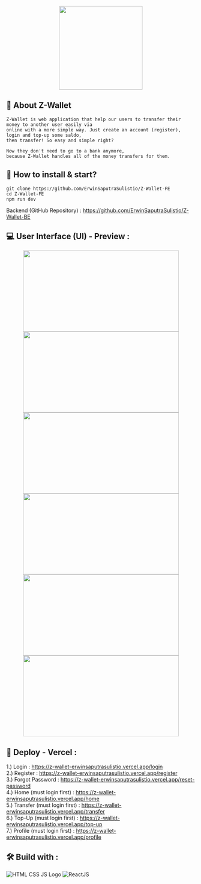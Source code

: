 <p align="center">
  <img src="https://user-images.githubusercontent.com/77045083/119468721-e7549900-bd70-11eb-8c04-def39835f5b4.png" width="222">
</p>

## :mag_right: About Z-Wallet
    Z-Wallet is web application that help our users to transfer their money to another user easily via 
    online with a more simple way. Just create an account (register), login and top-up some saldo, 
    then transfer! So easy and simple right? 
    
    Now they don't need to go to a bank anymore, 
    because Z-Wallet handles all of the money transfers for them.

## :page_with_curl: How to install & start?  
    git clone https://github.com/ErwinSaputraSulistio/Z-Wallet-FE
    cd Z-Wallet-FE
    npm run dev
Backend (GitHub Repository) : https://github.com/ErwinSaputraSulistio/Z-Wallet-BE  

## :computer: User Interface (UI) - Preview :
<p align="center">
  <img height="215" src="https://user-images.githubusercontent.com/77045083/119463697-321fe200-bd6c-11eb-8dd9-701e821a7416.png" width="415">
  <img height="215" src="https://user-images.githubusercontent.com/77045083/119463702-33e9a580-bd6c-11eb-85e9-05fd1d6f1412.png" width="415">
  <img height="215" src="https://user-images.githubusercontent.com/77045083/119463712-36e49600-bd6c-11eb-985b-7c888cac3367.png" width="415">
  <img height="215" src="https://user-images.githubusercontent.com/77045083/119463722-3815c300-bd6c-11eb-8f5a-e8b7d28b65e5.png" width="415">
  <img height="215" src="https://user-images.githubusercontent.com/77045083/119463726-39df8680-bd6c-11eb-9056-c6b99d6efdcb.png" width="415">
  <img height="215" src="https://user-images.githubusercontent.com/77045083/119463734-3ba94a00-bd6c-11eb-9eb5-0eb358f0e4bc.png" width="415">
</p>

## :pushpin: Deploy - Vercel :
1.) Login : https://z-wallet-erwinsaputrasulistio.vercel.app/login  
2.) Register : https://z-wallet-erwinsaputrasulistio.vercel.app/register  
3.) Forgot Password : https://z-wallet-erwinsaputrasulistio.vercel.app/reset-password  
4.) Home (must login first) : https://z-wallet-erwinsaputrasulistio.vercel.app/home   
5.) Transfer (must login first) : https://z-wallet-erwinsaputrasulistio.vercel.app/transfer  
6.) Top-Up (must login first) : https://z-wallet-erwinsaputrasulistio.vercel.app/top-up  
7.) Profile (must login first) : https://z-wallet-erwinsaputrasulistio.vercel.app/profile  

## :hammer_and_wrench: Build with :  
![HTML CSS JS Logo](https://user-images.githubusercontent.com/77045083/110452347-ad6fe100-80f7-11eb-94ab-c86a935c6e1f.png)
![ReactJS](https://user-images.githubusercontent.com/77045083/118378083-645a7280-b5fb-11eb-84b3-92d0b0e09e57.png)

